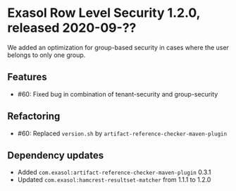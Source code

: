 # Exasol Row Level Security 1.2.0, released 2020-09-??

We added an optimization for group-based security in cases where the user belongs to only one group.

## Features
 
* #60: Fixed bug in combination of tenant-security and group-security

## Refactoring

* #60: Replaced `version.sh` by `artifact-reference-checker-maven-plugin`
 
## Dependency updates
 
* Added `com.exasol:artifact-reference-checker-maven-plugin` 0.3.1
* Updated `com.exasol:hamcrest-resultset-matcher` from 1.1.1 to 1.2.0